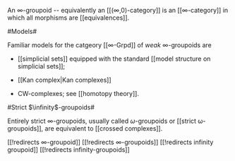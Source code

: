 An $\infty$-groupoid -- equivalently an [[(∞,0)-category]] is an [[∞-category]] in which all morphisms are [[equivalences]].

#Models#

Familiar models for the catgeory [[∞-Grpd]] of _weak_ $\infty$-groupoids are 

* [[simplicial sets]] equipped with the standard [[model structure on simplicial sets]];

* [[Kan complex|Kan complexes]] 

* CW-complexes; see [[homotopy theory]].

#Strict $\infinity$-groupoids#

Entirely strict $\infty$-groupoids, usually called $\omega$-groupoids or [[strict ω-groupoids]], are equivalent to [[crossed complexes]].


[[!redirects ∞-groupoid]]
[[!redirects ∞-groupoids]]
[[!redirects infinity groupoid]]
[[!redirects infinity-groupoids]]